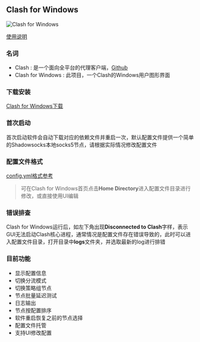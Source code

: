 ## Clash for Windows

![Clash for Windows](https://github.com/Fndroid/clash_for_windows_pkg/blob/master/imgs/demo3.png?raw=true)

[使用说明](https://docs.cfw.lbyczf.com/)

### 名词
- Clash :  是一个面向全平台的代理客户端，[Github](https://github.com/Dreamacro/clash)
- Clash for Windows :  此项目，一个Clash的Windows用户图形界面

### 下载安装
[Clash for Windows下载](https://github.com/Fndroid/clash_for_windows_pkg/releases)

### 首次启动
首次启动软件会自动下载对应的依赖文件并重启一次，默认配置文件提供一个简单的Shadowsocks本地socks5节点，请根据实际情况修改配置文件

### 配置文件格式
 [config.yml格式参考](https://github.com/Dreamacro/clash#config)
 
> 可在Clash for Windows首页点击**Home Directory**进入配置文件目录进行修改，或直接使用UI编辑

### 错误排查
Clash for Windows运行后，如左下角出现**Disconnected to Clash**字样，表示GUI无法启动Clash核心进程，通常情况是配置文件存在错误导致的，此时可以进入配置文件目录，打开目录中**logs**文件夹，并选取最新的log进行排错

### 目前功能
- 显示配置信息
- 切换分流模式
- 切换策略组节点
- 节点批量延迟测试
- 日志输出
- 节点按配置排序
- 软件重启恢复之前的节点选择
- 配置文件托管
- 支持UI修改配置

